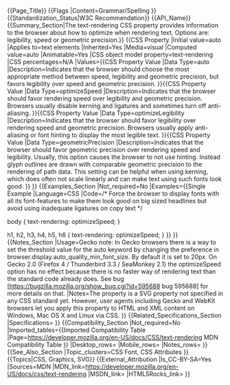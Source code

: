 {{Page_Title}}
{{Flags
|Content=Grammar/Spelling
}}
{{Standardization_Status|W3C Recommendation}}
{{API_Name}}
{{Summary_Section|The text-rendering CSS property provides information to the browser about how to optimize when rendering text. Options are: legibility, speed or geometric precision.}}
{{CSS Property
|Initial value=auto
|Applies to=text elements
|Inherited=Yes
|Media=visual
|Computed value=auto
|Animatable=Yes
|CSS object model property=text-rendering
|CSS percentages=N/A
|Values={{CSS Property Value
|Data Type=auto
|Description=Indicates that the browser should choose the most appropriate method between speed, legibility and geometric precision, but favors legibility over speed and geometric precision.
}}{{CSS Property Value
|Data Type=optimizeSpeed
|Description=Indicates that the browser should favor rendering speed over legibility and geometric precision. Browsers usually disable kerning and ligatures and sometimes turn off anti-aliasing.
}}{{CSS Property Value
|Data Type=optimizeLegibility
|Description=Indicates that the browser should favor legibility over rendering speed and geometric precision. Browsers usually apply anti-aliasing or font hinting to display the most legible text.
}}{{CSS Property Value
|Data Type=geometricPrecision
|Description=Indicates that the browser should favor geometric precision over rendering speed and legibility. Usually, this option causes the browser to not use hinting. Instead glyph outlines are drawn with comparable geometric precision to the rendering of path data.
This setting can be helpful when using kerning, which does often not scale linearly and can make text using such fonts look good.
}}
}}
{{Examples_Section
|Not_required=No
|Examples={{Single Example
|Language=CSS
|Code=/* Force the browser to display fonts with all its font-features to make them look good on big sized headlines but avoid using inadequate ligatures on copy text */

body {
	text-rendering: optimizeSpeed;
}

h1, h2, h3, h4, h5, h6 {
	text-rendering: optimizeSpeed;
}
}}
}}
{{Notes_Section
|Usage=Gecko note:
In Gecko browsers there is a way to set the threshold value for the auto keyword by changing the preference in browser.display.auto_quality_min_font_size. By default it is set to 20px.
On Gecko 2.0 (Firefox 4 / Thunderbird 3.3 / SeaMonkey 2.1) the optimizeSpeed option has no effect because there is no faster way of rendering text than the standard code already does. See bug [https://bugzilla.mozilla.org/show_bug.cgi?id=595688 bug 595688] for more details on that.
|Notes=The property is a SVG property not specified in any CSS standard yet. However, user agents including Gecko and WebKit browsers let you apply this property to HTML and XML content on Windows, Mac OS X and Linux via CSS.
}}
{{Related_Specifications_Section
|Specifications=
}}
{{Compatibility_Section
|Not_required=No
|Imported_tables={{Imported Compatibility Table
|Page=https://developer.mozilla.org/en-US/docs/CSS/text-rendering MDN Compatibility Table
}}
|Desktop_rows=
|Mobile_rows=
|Notes_rows=
}}
{{See_Also_Section
|Topic_clusters=CSS Font, CSS Attributes
}}
{{Topics|CSS, Graphics, SVG}}
{{External_Attribution
|Is_CC-BY-SA=Yes
|Sources=MDN
|MDN_link=https://developer.mozilla.org/en-US/docs/css/text-rendering
|MSDN_link=
|HTML5Rocks_link=
}}